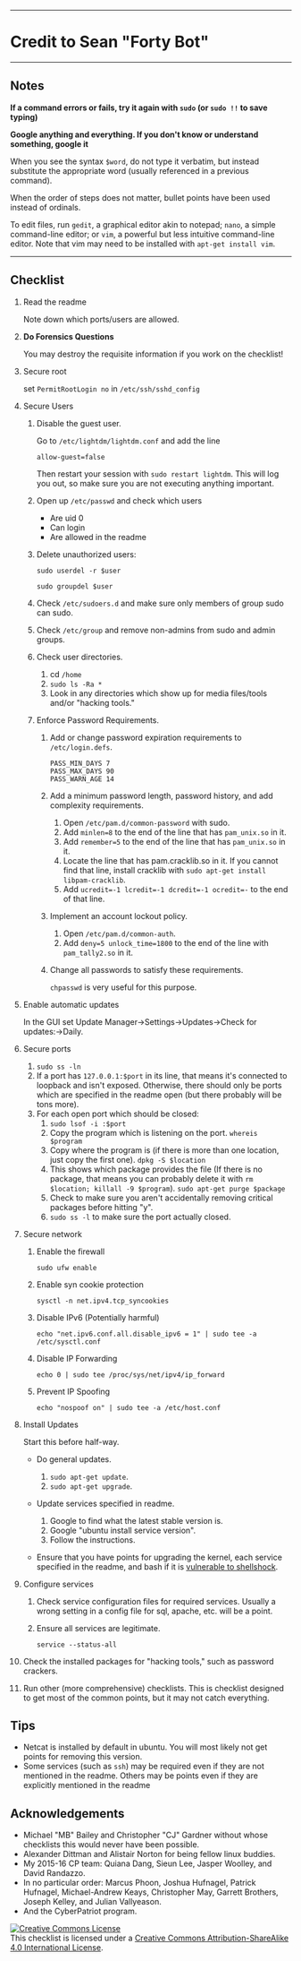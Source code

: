 ----------------------------------------------------------------------------------------------------------------------------------

# Credit to Sean "Forty Bot"

----------------------------------------------------------------------------------------------------------------------------------

## Notes

**If a command errors or fails, try it again with `sudo` (or `sudo !!` to save typing)**

**Google anything and everything. If you don't know or understand something, google it**

When you see the syntax `$word`, do not type it verbatim, but instead substitute the appropriate word (usually referenced in a previous command).

When the order of steps does not matter, bullet points have been used instead of ordinals.

To edit files, run `gedit`, a graphical editor akin to notepad; `nano`, a simple command-line editor; or `vim`, a powerful  but less intuitive command-line editor. Note that vim may need to be installed with `apt-get install vim`.

----------------------------------------------------------------------------------------------------------------------------------

## Checklist

1. Read the readme
	
	Note down which ports/users are allowed.

1. **Do Forensics Questions**
	
	You may destroy the requisite information if you work on the checklist!

1. Secure root

	set `PermitRootLogin no` in `/etc/ssh/sshd_config`

1. Secure Users
	1. Disable the guest user.
	
		Go to `/etc/lightdm/lightdm.conf` and add the line
		
		`allow-guest=false`

		Then restart your session with `sudo restart lightdm`. This will log you out, so make sure you are not executing anything important.

	1. Open up `/etc/passwd` and check which users
		* Are uid 0
		* Can login
		* Are allowed in the readme
	1. Delete unauthorized users:
		
		`sudo userdel -r $user`

		`sudo groupdel $user`
	1. Check `/etc/sudoers.d` and make sure only members of group sudo can sudo.
	1. Check `/etc/group` and remove non-admins from sudo and admin groups.
	1. Check user directories.
		1. cd `/home`
		1. `sudo ls -Ra *`
		1. Look in any directories which show up for media files/tools and/or "hacking tools."
	1. Enforce  Password Requirements.
		1. Add or change password expiration requirements to `/etc/login.defs`.
			
			```
			PASS_MIN_DAYS 7
			PASS_MAX_DAYS 90
			PASS_WARN_AGE 14
			```
		1. Add a minimum password length, password history, and add complexity requirements.
			1. Open `/etc/pam.d/common-password` with sudo.
			1. Add `minlen=8` to the end of the line that has `pam_unix.so` in it.
			1. Add `remember=5` to the end of the line that has `pam_unix.so` in it.
			1. Locate the line that has pam.cracklib.so in it. If you cannot find that line, install cracklib with `sudo apt-get install libpam-cracklib`.
			1. Add `ucredit=-1 lcredit=-1 dcredit=-1 ocredit=-` to the end of that line.
		3. Implement an account lockout policy.
			1. Open `/etc/pam.d/common-auth`.
			2. Add `deny=5 unlock_time=1800` to the end of the line with `pam_tally2.so` in it.
		4. Change all passwords to satisfy these requirements.
			
			`chpasswd` is very useful for this purpose.

1. Enable automatic updates
	
	In the GUI set Update Manager->Settings->Updates->Check for updates:->Daily.

1. Secure ports
	1. `sudo ss -ln`
	1. If a port has `127.0.0.1:$port` in its line, that means it's connected to loopback and isn't exposed. Otherwise, there should only be ports which are specified in the readme open (but there probably will be tons more).
	1. For each open port which should be closed:
		1. `sudo lsof -i :$port`
		1. Copy the program which is listening on the port.
		`whereis $program`
		1. Copy where the program is (if there is more than one location, just copy the first one).
		`dpkg -S $location`
		1. This shows which package provides the file (If there is no package, that means you can probably delete it with `rm $location; killall -9 $program`).
		`sudo apt-get purge $package`
		1. Check to make sure you aren't accidentally removing critical packages before hitting "y".
		1. `sudo ss -l` to make sure the port actually closed.

1. Secure network
	1. Enable the firewall
	
		`sudo ufw enable`
	1. Enable syn cookie protection
	
		`sysctl -n net.ipv4.tcp_syncookies`
	1. Disable IPv6 (Potentially harmful)
	
		`echo "net.ipv6.conf.all.disable_ipv6 = 1" | sudo tee -a /etc/sysctl.conf`
	1. Disable IP Forwarding
		
		`echo 0 | sudo tee /proc/sys/net/ipv4/ip_forward`
	1. Prevent IP Spoofing
	
		`echo "nospoof on" | sudo tee -a /etc/host.conf`

1. Install Updates

	Start this before half-way.

	* Do general updates.
		1. `sudo apt-get update`.
		1. `sudo apt-get upgrade`.

	* Update services specified in readme.
		1. Google to find what the latest stable version is.
		1. Google "ubuntu install service version".
		1. Follow the instructions.
	
	* Ensure that you have points for upgrading the kernel, each service specified in the readme, and bash if it is [vulnerable to shellshock](https://en.wikipedia.org/wiki/Shellshock_%28software_bug%29).
	

1. Configure services
	1. Check service configuration files for required services.
		Usually a wrong setting in a config file for sql, apache, etc. will be a point.
	1. Ensure all services are legitimate.
		
		`service --status-all`

1. Check the installed packages for "hacking tools," such as password crackers.

1. Run other (more comprehensive) checklists. This is checklist designed to get most of the common points, but it may not catch everything.
 
## Tips

* Netcat is installed by default in ubuntu. You will most likely not get points for removing this version.
* Some services (such as `ssh`) may be required even if they are not mentioned in the readme. Others may be points even if they are explicitly mentioned in the readme

## Acknowledgements
* Michael "MB" Bailey and Christopher "CJ" Gardner without whose checklists this would never have been possible.
* Alexander Dittman and Alistair Norton for being fellow linux buddies.
* My 2015-16 CP team: Quiana Dang, Sieun Lee, Jasper Woolley, and David Randazzo.
* In no particular order: Marcus Phoon, Joshua Hufnagel, Patrick Hufnagel, Michael-Andrew Keays, Christopher May, Garrett Brothers, Joseph Kelley, and Julian Vallyeason.
* And the CyberPatriot program.

[![Creative Commons License][image-1]][1]  
 This checklist is licensed under a [Creative Commons Attribution-ShareAlike 4.0 International License][1].
 
 [1]:    http://creativecommons.org/licenses/by-sa/4.0/
 
 [image-1]:    https://i.creativecommons.org/l/by-sa/4.0/88x31.png
